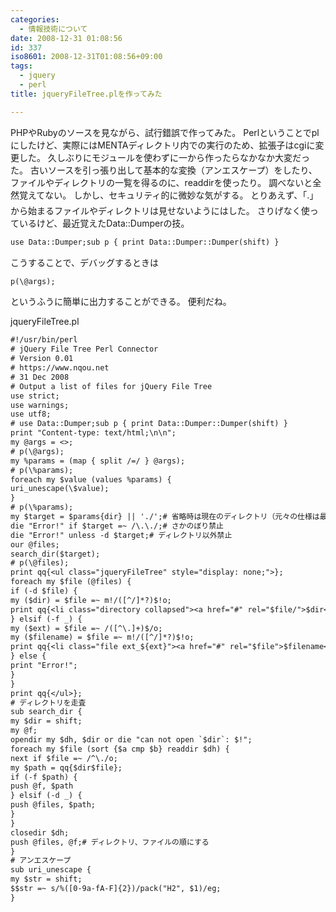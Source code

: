 ```yaml
---
categories:
  - 情報技術について
date: 2008-12-31 01:08:56
id: 337
iso8601: 2008-12-31T01:08:56+09:00
tags:
  - jquery
  - perl
title: jqueryFileTree.plを作ってみた

---
```


PHPやRubyのソースを見ながら、試行錯誤で作ってみた。
Perlということでplにしたけど、実際にはMENTAディレクトリ内での実行のため、拡張子はcgiに変更した。
久しぶりにモジュールを使わずに一から作ったらなかなか大変だった。
古いソースを引っ張り出して基本的な変換（アンエスケープ）をしたり、ファイルやディレクトリの一覧を得るのに、readdirを使ったり。
調べないと全然覚えてない。
しかし、セキュリティ的に微妙な気がする&#133;。
とりあえず、「.」から始まるファイルやディレクトリは見せないようにはした。
さりげなく使っているけど、最近覚えたData::Dumperの技。
```default
use Data::Dumper;sub p { print Data::Dumper::Dumper(shift) }
```
こうすることで、デバッグするときは
```default
p(\@args);
```
というふうに簡単に出力することができる。
便利だね。


jqueryFileTree.pl
```default
#!/usr/bin/perl
# jQuery File Tree Perl Connector
# Version 0.01
# https://www.nqou.net
# 31 Dec 2008
# Output a list of files for jQuery File Tree
use strict;
use warnings;
use utf8;
# use Data::Dumper;sub p { print Data::Dumper::Dumper(shift) }
print "Content-type: text/html;\n\n";
my @args = <>;
# p(\@args);
my %params = (map { split /=/ } @args);
# p(\%params);
foreach my $value (values %params) {
uri_unescape(\$value);
}
# p(\%params);
my $target = $params{dir} || './';# 省略時は現在のディレクトリ（元々の仕様は最上位ディレクトリ）
die "Error!" if $target =~ /\.\./;# さかのぼり禁止
die "Error!" unless -d $target;# ディレクトリ以外禁止
our @files;
search_dir($target);
# p(\@files);
print qq{<ul class="jqueryFileTree" style="display: none;">};
foreach my $file (@files) {
if (-d $file) {
my ($dir) = $file =~ m!/([^/]*?)$!o;
print qq{<li class="directory collapsed"><a href="#" rel="$file/">$dir</a></li>};
} elsif (-f _) {
my ($ext) = $file =~ /([^\.]+)$/o;
my ($filename) = $file =~ m!/([^/]*?)$!o;
print qq{<li class="file ext_${ext}"><a href="#" rel="$file">$filename</a></li>};
} else {
print "Error!";
}
}
print qq{</ul>};
# ディレクトリを走査
sub search_dir {
my $dir = shift;
my @f;
opendir my $dh, $dir or die "can not open `$dir`: $!";
foreach my $file (sort {$a cmp $b} readdir $dh) {
next if $file =~ /^\./o;
my $path = qq{$dir$file};
if (-f $path) {
push @f, $path
} elsif (-d _) {
push @files, $path;
}
}
closedir $dh;
push @files, @f;# ディレクトリ、ファイルの順にする
}
# アンエスケープ
sub uri_unescape {
my $str = shift;
$$str =~ s/%([0-9a-fA-F]{2})/pack("H2", $1)/eg;
}
```
    	